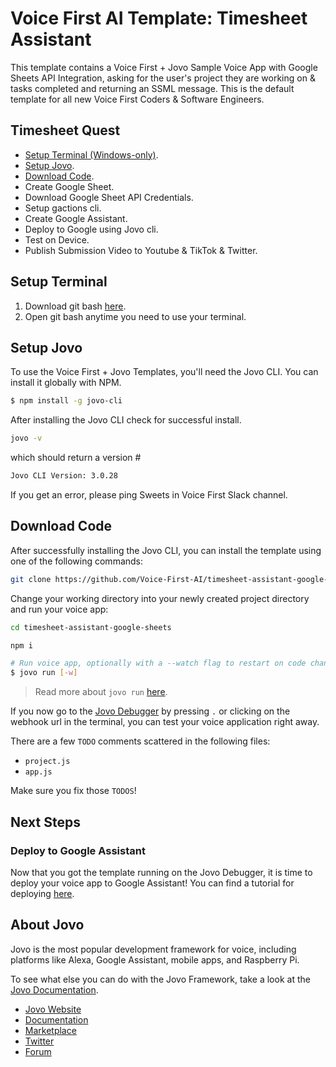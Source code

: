 # Voice First AI Template: Timesheet Assistant

This template contains a Voice First + Jovo Sample Voice App with Google Sheets API Integration, asking for the user's project they are working on & tasks completed and returning an SSML message. This is the default template for all new Voice First Coders & Software Engineers.

## Timesheet Quest
* [Setup Terminal (Windows-only)](#setup-terminal).
* [Setup Jovo](#setup-jovo).
* [Download Code](#download-code).
* Create Google Sheet.
* Download Google Sheet API Credentials.
* Setup gactions cli.
* Create Google Assistant.
* Deploy to Google using Jovo cli.
* Test on Device.
* Publish Submission Video to Youtube & TikTok & Twitter.

## Setup Terminal
1. Download git bash [here](https://git-scm.com/downloads). 
2. Open git bash anytime you need to use your terminal.

## Setup Jovo

To use the Voice First + Jovo Templates, you'll need the Jovo CLI. You can install it globally with NPM.

```sh
$ npm install -g jovo-cli
```

After installing the Jovo CLI check for successful install.
```sh
jovo -v
```
which should return a version #
```sh
Jovo CLI Version: 3.0.28
```
If you get an error, please ping Sweets in Voice First Slack channel.

## Download Code
After successfully installing the Jovo CLI, you can install the template using one of the following commands:

```sh
git clone https://github.com/Voice-First-AI/timesheet-assistant-google-sheets.git
```

Change your working directory into your newly created project directory and run your voice app:
```sh
cd timesheet-assistant-google-sheets

npm i

# Run voice app, optionally with a --watch flag to restart on code changes.
$ jovo run [-w]
```

> Read more about `jovo run` [here](https://www.jovo.tech/marketplace/jovo-cli#jovo-run).

If you now go to the [Jovo Debugger](https://www.jovo.tech/marketplace/jovo-plugin-debugger) by pressing `.` or clicking on the webhook url in the terminal, you can test your voice application right away.

There are a few `TODO` comments scattered in the following files:
* `project.js`
* `app.js`

Make sure you fix those `TODOS`!

## Next Steps

### Deploy to Google Assistant
Now that you got the template running on the Jovo Debugger, it is time to deploy your voice app to Google Assistant! You can find a tutorial for deploying [here](https://www.jovo.tech/tutorials/google-conversational-actions-getting-started).

## About Jovo

Jovo is the most popular development framework for voice, including platforms like Alexa, Google Assistant, mobile apps, and Raspberry Pi.

To see what else you can do with the Jovo Framework, take a look at the [Jovo Documentation](https://www.jovo.tech/docs/).

-   [Jovo Website](https://jovo.tech/)
-   [Documentation](https://jovo.tech/docs/)
-   [Marketplace](https://www.jovo.tech/marketplace/)
-   [Twitter](https://twitter.com/jovotech/)
-   [Forum](https://community.jovo.tech/)
